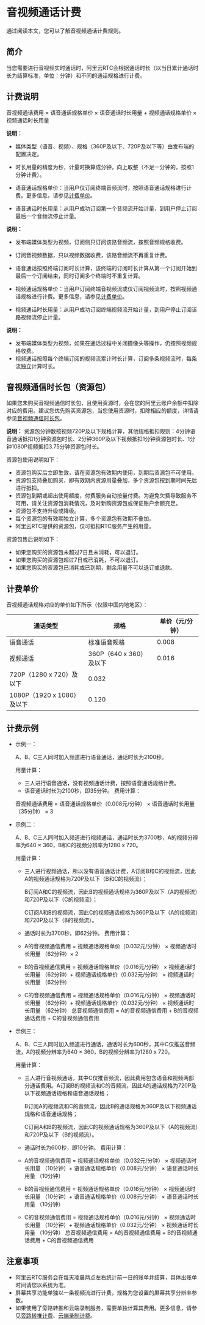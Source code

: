 # 音视频通话计费

通过阅读本文，您可以了解音视频通话计费规则。

## 简介

当您需要进行音视频实时通话时，阿里云RTC会根据通话时长（以当日累计通话时长为结算标准，单位：分钟）和不同的通话规格进行计费。

## 计费说明

音视频通话费用 = 语音通话规格单价 × 语音通话时长用量 + 视频通话规格单价 × 视频通话时长用量

**说明：**

-   媒体类型（语音、视频）、规格（360P及以下、720P及以下等）由发布端的配置决定。
-   时长用量的精度为秒，计量时换算成分钟，向上取整（不足一分钟的，按照1分钟计费）。

-   语音通话规格单价：当用户仅订阅终端音频流时，按照语音通话规格进行计费。更多信息，请参见[计费单价](#section_s4t_0le_bjq)。
-   语音通话时长用量：从用户成功订阅第一个音频流开始计量，到用户停止订阅最后一个音频流停止计量。

**说明：**

-   发布端媒体类型为视频，订阅侧只订阅该路音频流，按照音频规格收费。
-   订阅音视频数据，只以视频数据收费，该路音频流不再重复计费。
-   语音通话按照终端订阅时长计算，该终端的订阅时长计算从第一个订阅开始到最后一个订阅结束，同时订阅多个终端时不重复计算。

-   视频通话规格单价：当用户订阅终端音视频流或仅订阅视频流时，按照视频通话规格进行计费。更多信息，请参见[计费单价](#section_s4t_0le_bjq)。
-   视频通话时长用量：从用户成功订阅终端视频流开始计量，到用户停止订阅该路视频流停止计量。

**说明：**

-   发布端媒体类型为视频，如果在通话过程中关闭摄像头等操作，仍按照视频规格收费。
-   视频通话按照每个终端订阅的视频流累计时长计算，订阅多条视频流时，每条流独立计算时长。

## 音视频通信时长包（资源包）

如果您未购买音视频通信时长包，且使用资源时，会在您的阿里云账户余额中扣除对应的费用。建议您优先购买资源包，当您使用资源时，扣除相应的额度，详情请参见[音视频通信时长包](https://common-buy.aliyun.com/?commodityCode=rtcdurationpackage)。

**说明：** 资源包分钟数按视频720P及以下规格计算，其他规格抵扣规则：4分钟语音通话抵扣1分钟资源包时长、2分钟360P及以下视频抵扣1分钟资源包时长、1分钟1080P视频抵扣3.75分钟资源包时长。

资源包使用说明如下：

-   资源包购买后立即生效，请在资源包有效期内使用，到期后资源包不可使用。
-   资源包支持叠加购买，即有效期内资源用量叠加，多个资源包按到期时间先后进行抵扣。
-   资源包到期或超出使用额度，付费服务自动按量付费。为避免欠费导致服务不可用，请关注资源包消耗情况，及时新购资源包或保证账户余额充足。
-   资源包不支持升级或降级。
-   每个资源包的有效期独立计算，多个资源包有效期不叠加。
-   阿里云RTC提供的资源包，仅可抵扣RTC服务产生的用量。

资源包售后说明如下：

-   如果您购买的资源包未超过7日且未消耗，可以退订。
-   如果您购买的资源包超过7日或已消耗，不可以退订。
-   如果您购买的资源包已消耗或已到期，剩余用量不可以退订或退款。

## 计费单价

音视频通话规格对应的单价如下所示（仅限中国内地地区）：

|通话类型|规格|单价（元/分钟）|
|----|--|--------|
|语音通话|标准语音规格|0.008|
|视频通话|360P（640 x 360）及以下|0.016|
|720P（1280 x 720）及以下|0.032|
|1080P（1920 x 1080）及以下|0.120|

## 计费示例

-   示例一：

    A、B、C三人同时加入频道进行语音通话，通话时长为2100秒。

    用量计算：

    -   三人进行语音通话，没有视频通话计费，按照语音通话规格计费。
    -   语音通话时长为2100秒，即35分钟。
    费用计算：

    音视频通话费用 = 语音通话规格单价（0.008元/分钟） × 语音通话时长用量（35分钟） × 3

-   示例二：

    A、B、C三人同时加入频道进行视频通话，通话时长为3700秒，A的视频分辨率为640 × 360，B和C的视频分辨率为1280 x 720。

    用量计算：

    -   三人进行视频通话，所以没有语音通话计费，A订阅B和C的视频流，因此A的视频通话规格为720P及以下（B和C的视频流）；

        B订阅A和C的视频流，因此B的视频通话规格为360P及以下（A的视频流）和720P及以下（C的视频流）；

        C订阅A和B的视频流，因此C的视频通话规格为360P及以下（A的视频流）和720P及以下（B的视频流）。

    -   通话时长为3700秒，即62分钟。
    费用计算：

    -   A的音视频通信费用 = 视频通话规格单价（0.032元/分钟） × 视频通话时长用量 （62分钟）× 2
    -   B的音视频通信费用 = 视频通话规格单价（0.016元/分钟） × 视频通话时长用量 （62分钟）+ 视频通话规格单价（0.032元/分钟） × 视频通话时长用量 （62分钟）
    -   C的音视频通信费用 = 视频通话规格单价（0.016元/分钟） × 视频通话时长用量 （62分钟）+ 视频通话规格单价（0.032元/分钟） × 视频通话时长用量 （62分钟）
    总音视频通信费用 = A的音视频通信费用 + B的音视频通话费用 + C的音视频通信费用

-   示例三：

    A、B、C三人同时加入频道进行通话，通话时长为600秒，其中C仅推送音频流，A的视频分辨率为640 × 360，B的视频分辨率为1280 x 720。

    用量计算：

    -   三人进行音视频通话，其中C仅推音频流，因此费用包含语音和视频两部分通话费用。A订阅B的视频流和C的音频流，因此A的通话规格为720P及以下视频通话规格和语音通话规格；

        B订阅A的视频流和C的音频流，因此B的通话规格为360P及以下视频通话规格和语音通话规格；

        C订阅A和B的视频流，因此C的视频通话规格为360P及以下（A的视频流）和720P及以下（B的视频流）。

    -   通话时长为600秒，即10分钟。
    费用计算：

    -   A的音视频通信费用 = 视频通话规格单价（0.032元/分钟） × 视频通话时长用量 （10分钟）+ 语音通话规格单价（0.008元/分钟） × 语音通话时长用量 （10分钟）
    -   B的音视频通信费用 = 视频通话规格单价（0.016元/分钟） × 视频通话时长用量 （10分钟）+ 语音通话规格单价（0.008元/分钟） × 语音通话时长用量 （10分钟）
    -   C的音视频通信费用 = 视频通话规格单价（0.016元/分钟） × 视频通话时长用量 （10分钟）+ 视频通话规格单价（0.032元/分钟） × 视频通话时长用量 （10分钟）
    总音视频通信费用 = A的音视频通信费用 + B的音视频通话费用 + C的音视频通信费用


## 注意事项

-   阿里云RTC服务会在每天凌晨两点左右统计前一日的账单并结算，具体出账单时间请您以系统为准。
-   屏幕共享功能单独以一条视频流进行计费，规格为您设置的屏幕共享分辨率参数。
-   如果使用了旁路转推和云端录制服务，需要单独计算其费用。更多信息，请参见[旁路转推计费](/cn.zh-CN/产品定价/计费方式/旁路转推计费.md)、[云端录制计费](/cn.zh-CN/产品定价/计费方式/云端录制计费.md)。

